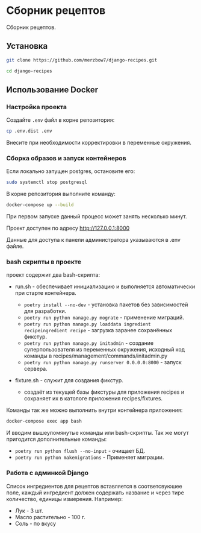 # Сборник рецептов

Сборник рецептов.

## Установка

```bash
git clone https://github.com/merzbow7/django-recipes.git
```

```bash
cd django-recipes
```

## Использование Docker

### Настройка проекта

Создайте `.env` файл в корне репозитория:

```bash
cp .env.dist .env
```
Внесите при необходимости корректировки в переменные окружения.

### Сборка образов и запуск контейнеров

Если локально запущен postgres, остановите его:

```bash
sudo systemctl stop postgresql
```

В корне репозитория выполните команду:

```bash
docker-compose up --build
```

При первом запуске данный процесс может занять несколько минут.

Проект доступен по адресу http://127.0.0.1:8000

Данные для доступа к панели администратора указываются в .env файле.


### bash скрипты в проекте

проект содержит два bash-скрипта:
- run.sh - обеспечивает инициализацию и выполняется автоматически при старте контейнера.
  * `poetry install --no-dev` - установка пакетов без зависимостей для разработки.
  * `poetry run python manage.py mograte` - применение миграций.
  * `poetry run python manage.py loaddata ingredient recipeingredient recipe` - загрузка заранее сохранённых фикстур.
  * `poetry run python manage.py initadmin` - создание суперпользователя из переменных окружения, исходный код команды в recipes/management/commands/initadmin.py 
  * `poetry run python manage.py runserver 0.0.0.0:8000` - запуск сервера.
  
- fixture.sh - служит для создания фикстур.
    * создаёт из текущей базы фикстуры для приложения recipes и сохраняет их в катологе приложения recipes/fixtures.

Команды так же можно выполнить внутри контейнера приложения:

```bash
docker-compose exec app bash
```
И вводим вышеупомянутые команды или bash-скрипты.
Так же могут пригодится дополнительные команды:
*  `poetry run python flush --no-input` - очищает БД.
*  `poetry run python makemigrations` - Применяет миграции.

### Работа с админкой Django

Список ингредиентов для рецептов вставляется в соответсвуюшее поле, каждый ингредиент должен содержать название и через тире количество,
единицы измерения.
Например:
- Лук - 3 шт.
- Масло растительно - 100 г.
- Соль - по вкусу